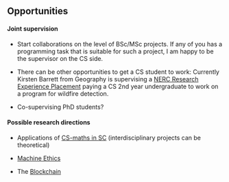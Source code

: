 ## Opportunities

#### Joint supervision

* Start collaborations on the level of BSc/MSc projects. If any of you has a programming task that is suitable for such a project,
I am happy to be the supervisor on the CS side. 

* There can be other opportunities to get a CS student to work: 
Currently Kirsten Barrett from Geography is supervising a 
[NERC Research Experience Placement](http://www.nerc.ac.uk/funding/available/postgrad/advanced/experience/) 
paying a CS 2nd year undergraduate to work on a program for wildfire detection.

* Co-supervising PhD students?

#### Possible research directions

* Applications of [CS-maths in SC](state-of-the-art.md) (interdisciplinary projects can be theoretical)

* [Machine Ethics](machine-ethics.md)

* The [Blockchain](blockchain-smart-contracts.md)

